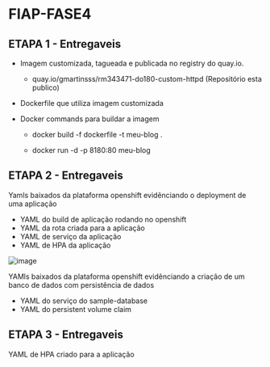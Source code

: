 # FIAP-FASE4

## ETAPA 1 - Entregaveis

- Imagem customizada, tagueada e publicada no registry do quay.io. 

    - quay.io/gmartinsss/rm343471-do180-custom-httpd (Repositório esta publico)

- Dockerfile que utiliza imagem customizada

- Docker commands para buildar a imagem

    - docker build -f dockerfile -t meu-blog .
    
    - docker run -d -p 8180:80 meu-blog

## ETAPA 2 - Entregaveis

Yamls baixados da plataforma openshift evidênciando o deployment de uma aplicação

- YAML do build de aplicação rodando no openshift
- YAML da rota criada para a aplicação
- YAML de serviço da aplicação
- YAML de HPA da aplicação

![image](https://user-images.githubusercontent.com/13898332/179131965-f7b29651-6756-4d8b-bb41-1648cf3c92d5.png)

YAMls baixados da plataforma openshift evidênciando a criação de um banco de dados com persistência de dados

- YAML do serviço do sample-database
- YAML do persistent volume claim

## ETAPA 3 - Entregaveis

YAML de HPA criado para a aplicação


